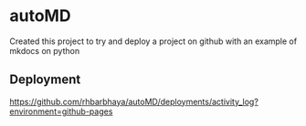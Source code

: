 # autoMD
Created this project to try and deploy a project on github with an example of mkdocs on python

## Deployment
https://github.com/rhbarbhaya/autoMD/deployments/activity_log?environment=github-pages
